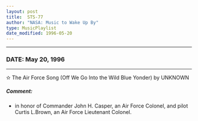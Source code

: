 ```yaml
---
layout: post
title:  STS-77
author: "NASA: Music to Wake Up By"
type: MusicPlaylist
date_modified: 1996-05-20
---
```


----
### DATE: May 20, 1996
----
✫ The Air Force Song  (Off We Go Into the Wild Blue Yonder) by UNKNOWN

##### Comment:
* in honor of Commander John H. Casper, an Air Force Colonel, and pilot Curtis L.Brown, an Air Force Lieutenant Colonel.
